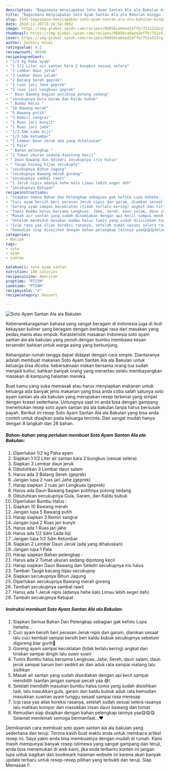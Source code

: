 ```yaml
---
description: "Bagaimana menyiapakan Soto Ayam Santan Ala ala Bakulan minggu ini"
title: "Bagaimana menyiapakan Soto Ayam Santan Ala ala Bakulan minggu ini"
slug: 1545-bagaimana-menyiapakan-soto-ayam-santan-ala-ala-bakulan-minggu-ini
date: 2020-11-26T13:14:54.395Z
image: https://img-global.cpcdn.com/recipes/06856ca0eed2effb/751x532cq70/soto-ayam-santan-ala-ala-bakulan-foto-resep-utama.jpg
thumbnail: https://img-global.cpcdn.com/recipes/06856ca0eed2effb/751x532cq70/soto-ayam-santan-ala-ala-bakulan-foto-resep-utama.jpg
cover: https://img-global.cpcdn.com/recipes/06856ca0eed2effb/751x532cq70/soto-ayam-santan-ala-ala-bakulan-foto-resep-utama.jpg
author: Zachary Hines
ratingvalue: 4.2
reviewcount: 46548
recipeingredient:
- "1/2 kg Paha ayam"
- "1 1/2 Liter air santan kara 2 bungkus sesuai selera"
- "3 Lembar daun jeruk"
- "3 Lembar daun salam"
- "2 Batang Sereh geprek"
- "2 ruas jari Jahe geprek"
- "2 ruas jari Lengkuas geprek"
- " Daun Bawang bagian putihnya potong sedang"
- "secukupnya Gula Garam dan Kaldu bubuk"
- " Bumbu Halus "
- "10 Bawang merah"
- "5 Bawang putih"
- "3 Kemiri sangrai"
- "2 Ruas jari kunyit"
- "1 Ruas jari jahe"
- "1/2 Sdm Lada biji"
- "1/2 Sdm Ketumbar"
- "2 Lembar Daun Jeruk ada yang dihaluskan"
- "1 Pala"
- " Bahan pelengkap "
- "2 Tomat ukuran sedang dipotong kecil"
- " Daun Bawang dan Seledri secukupnya iris halus"
- " Tauge kacang hijau secukupny"
- "secukupnya Bihun Jagung"
- "secukupnya Bawang merah goreng"
- "secukupnya sambal rawit"
- "1 Jeruk nipis adanya hehe kalo Limau lebih seger deh"
- "secukupnya Ketupat"
recipeinstructions:
- "Siapkan Semua Bahan Dan Pelengkap sebagian gak kefoto Lupa hehehe..."
- "Cuci ayam bersih beri perasan Jeruk nipis dan garam, diamkan sesaat lalu cuci kembali sampai bersih beri kaldu bubuk secukupnya sebelum digoreng biar gurih🤭"
- "Goreng ayam sampai kecoklatan (tidak terlalu kering) angkat dan tiriskan sampai dingin lalu suwir suwir"
- "Tumis Bumbu halus bersama Lengkuas, Jahe, Sereh, daun salam, daun jeruk sampai harum beri sedikit air dan aduk rata sampai matang lalu sisihkan"
- "Masak air santan yang sudah disediakan dengan api kecil sampai mendidih (santan jangan sampai pecah yaa 😅)"
- "Setelah mendidih masukan bumbu halus tumis yang sudah disisihkan tadi, lalu masukkan gula, garam dan kaldu bubuk aduk rata kemudian masukkan suwiran ayam tunggu sesaat sampai rasa meresap"
- "Icip rasa yaa alias koreksi rasanya, setelah sudah sesuai selera rasanya lalu matikan kompor dan masukkan irisan daun bawang dan tomat"
- "Kemudian siap disajikan dengan bahan pelengkap lainnya yaa😋😋😋Selamat menikmati semoga bermanfaat...❤️"
categories:
- Recipe
tags:
- soto
- ayam
- santan

katakunci: soto ayam santan 
nutrition: 188 calories
recipecuisine: American
preptime: "PT27M"
cooktime: "PT59M"
recipeyield: "4"
recipecategory: Dessert

---
```



![Soto Ayam Santan Ala ala Bakulan](https://img-global.cpcdn.com/recipes/06856ca0eed2effb/751x532cq70/soto-ayam-santan-ala-ala-bakulan-foto-resep-utama.jpg)

Kebenarekaragaman bahasa yang sangat beragam di Indonesia juga di ikuti kekayaan kuliner yang beragam dengan berbagai rasa dari masakan yang pedas,manis atau empuk. Karasteristik masakan Indonesia soto ayam santan ala ala bakulan yang penuh dengan bumbu membawa kesan tersendiri bahkan untuk warga asing yang berkunjung.


Kehangatan rumah tangga dapat didapat dengan cara simple. Diantaranya adalah membuat makanan Soto Ayam Santan Ala ala Bakulan untuk keluarga bisa dicoba. kebersamaan makan bersama orang tua sudah menjadi kultur, bahkan banyak orang yang merantau selalu membayangkan masakan di kampung halaman mereka.



Buat kamu yang suka memasak atau harus menyiapkan makanan untuk keluarga ada banyak jenis makanan yang bisa anda coba salah satunya soto ayam santan ala ala bakulan yang merupakan resep terkenal yang simpel dengan kreasi sederhana. Untungnya saat ini anda bisa dengan gampang menemukan resep soto ayam santan ala ala bakulan tanpa harus bersusah payah.
Berikut ini resep Soto Ayam Santan Ala ala Bakulan yang bisa anda contoh untuk disajikan pada keluarga tercinta. Dan sangat mudah hanya dengan 8 langkah dan 28 bahan.


<!--inarticleads1-->

##### Bahan-bahan yang perlukan membuat Soto Ayam Santan Ala ala Bakulan:

1. Diperlukan 1/2 kg Paha ayam
1. Siapkan 1 1/2 Liter air santan kara 2 bungkus (sesuai selera)
1. Siapkan 3 Lembar daun jeruk
1. Dibutuhkan 3 Lembar daun salam
1. Harus ada 2 Batang Sereh (geprek)
1. Jangan lupa 2 ruas jari Jahe (geprek)
1. Harap siapkan 2 ruas jari Lengkuas (geprek)
1. Harus ada  Daun Bawang bagian putihnya potong sedang
1. Dibutuhkan secukupnya Gula, Garam, dan Kaldu bubuk
1. Diperlukan  Bumbu Halus :
1. Siapkan 10 Bawang merah
1. Jangan lupa 5 Bawang putih
1. Harap siapkan 3 Kemiri sangrai
1. Jangan lupa 2 Ruas jari kunyit
1. Harus ada 1 Ruas jari jahe
1. Harus ada 1/2 Sdm Lada biji
1. Jangan lupa 1/2 Sdm Ketumbar
1. Siapkan 2 Lembar Daun Jeruk (ada yang dihaluskan)
1. Jangan lupa 1 Pala
1. Harap siapkan  Bahan pelengkap :
1. Harus ada 2 Tomat ukuran sedang dipotong kecil
1. Harap siapkan  Daun Bawang dan Seledri secukupnya iris halus
1. Tambah  Tauge kacang hijau secukupny
1. Siapkan secukupnya Bihun Jagung
1. Diperlukan secukupnya Bawang merah goreng
1. Tambah secukupnya sambal rawit
1. Harus ada 1 Jeruk nipis (adanya hehe kalo Limau lebih seger deh)
1. Tambah secukupnya Ketupat




<!--inarticleads2-->

##### Instruksi membuat  Soto Ayam Santan Ala ala Bakulan:

1. Siapkan Semua Bahan Dan Pelengkap sebagian gak kefoto Lupa hehehe...
1. Cuci ayam bersih beri perasan Jeruk nipis dan garam, diamkan sesaat lalu cuci kembali sampai bersih beri kaldu bubuk secukupnya sebelum digoreng biar gurih🤭
1. Goreng ayam sampai kecoklatan (tidak terlalu kering) angkat dan tiriskan sampai dingin lalu suwir suwir
1. Tumis Bumbu halus bersama Lengkuas, Jahe, Sereh, daun salam, daun jeruk sampai harum beri sedikit air dan aduk rata sampai matang lalu sisihkan
1. Masak air santan yang sudah disediakan dengan api kecil sampai mendidih (santan jangan sampai pecah yaa 😅)
1. Setelah mendidih masukan bumbu halus tumis yang sudah disisihkan tadi, lalu masukkan gula, garam dan kaldu bubuk aduk rata kemudian masukkan suwiran ayam tunggu sesaat sampai rasa meresap
1. Icip rasa yaa alias koreksi rasanya, setelah sudah sesuai selera rasanya lalu matikan kompor dan masukkan irisan daun bawang dan tomat
1. Kemudian siap disajikan dengan bahan pelengkap lainnya yaa😋😋😋Selamat menikmati semoga bermanfaat...❤️




Demikianlah cara membuat soto ayam santan ala ala bakulan yang sederhana dan teruji. Terima kasih buat waktu anda untuk membaca artikel resep ini. Saya yakin anda bisa membuatnya dengan mudah di rumah. Kami masih mempunyai banyak resep istimewa yang sangat gampang dan teruji, anda bisa menemukan di web kami, jika anda terbantu konten ini jangan lupa untuk bagikan dan bookmark halaman website ini karena akan banyak update terbaru untuk resep-resep pilihan yang terbukti dan teruji. Siap Memasak !!. 
